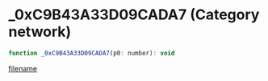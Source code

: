 # _0xC9B43A33D09CADA7 (Category network)

```js
function _0xC9B43A33D09CADA7(p0: number): void
```

[filename](_0xC9B43A33D09CADA7_m.md ':include')